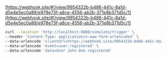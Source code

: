 
[https://webhook.site/#!/view/9954322b-b486-441c-8a1d-d5e4e5ec0a89/e978e73f-a8ce-4556-ab2b-371e8b371d5c/1](https://webhook.site/#!/view/9954322b-b486-441c-8a1d-d5e4e5ec0a89/e978e73f-a8ce-4556-ab2b-371e8b371d5c/1)

```bash
curl --location 'http://localhost:8080/simulate/trigger' \
--header 'Content-Type: application/x-www-form-urlencoded' \
--data-urlencode 'clientUrl=https://webhook.site/9954322b-b486-441c-8a1d-d5e4e5ec0a89' \
--data-urlencode 'event=user.registered' \
--data-urlencode 'data=User John Doe registered'
```
